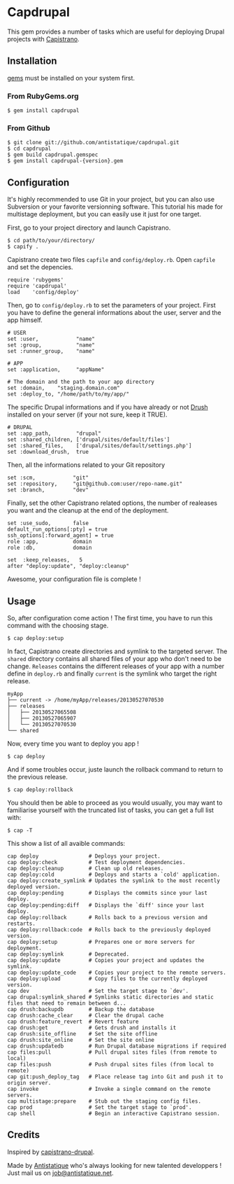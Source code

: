 # Capdrupal

This gem provides a number of tasks which are useful for deploying Drupal projects with [Capistrano](https://github.com/capistrano/capistrano). 


## Installation
[gems](http://rubygems.org) must be installed on your system first.

### From RubyGems.org 

    $ gem install capdrupal

### From Github

	$ git clone git://github.com/antistatique/capdrupal.git
	$ cd capdrupal
	$ gem build capdrupal.gemspec
	$ gem install capdrupal-{version}.gem

	
## Configuration

It's highly recommended to use Git in your project, but you can also use Subversion or your favorite versionning software. This tutorial his made for multistage deployment, but you can easily use it just for one target. 

First, go to your project directory and launch Capistrano.

	$ cd path/to/your/directory/
	$ capify .
	
Capistrano create two files `capfile` and `config/deploy.rb`. Open `capfile` and set the depencies.

	require 'rubygems'
	require 'capdrupal'
	load    'config/deploy'
	
Then, go to `config/deploy.rb` to set the parameters of your project. First you have to define the general informations about the user, server and the app himself.

	# USER
	set :user,            "name"
	set :group,           "name"
	set :runner_group,    "name"
	
	# APP
	set :application,     "appName"
	
	# The domain and the path to your app directory
	set :domain,    "staging.domain.com"
	set :deploy_to, "/home/path/to/my/app/"

The specific Drupal informations and if you have already or not [Drush](https://drupal.org/project/drush) installed on your server (if your not sure, keep it TRUE).

	# DRUPAL
	set :app_path,        "drupal"
	set :shared_children, ['drupal/sites/default/files']
	set :shared_files,    ['drupal/sites/default/settings.php'] 
	set :download_drush,  true

Then, all the informations related to your Git repository

	set :scm,            "git"
	set :repository,     "git@github.com:user/repo-name.git"
	set :branch,         "dev"
	
Finally, set the other Capistrano related options, the number of realeases you want and the cleanup at the end of the deployment.

	set :use_sudo,       false
	default_run_options[:pty] = true
	ssh_options[:forward_agent] = true	
	role :app,           domain
	role :db,            domain
	
	set  :keep_releases,   5
	after "deploy:update", "deploy:cleanup" 
	
Awesome, your configuration file is complete !


## Usage

So, after configuration come action ! The first time, you have to run this command with the choosing stage.

	$ cap deploy:setup
	
In fact, Capistrano create directories and symlink to the targeted server. The `shared` directory contains all shared files of your app who don't need to be change. `Releases` contains the different releases of your app with a number define in `deploy.rb` and finally `current` is the symlink who target the right release.

	myApp
	├── current -> /home/myApp/releases/20130527070530
	├── releases
	│   ├── 20130527065508
	│   ├── 20130527065907
	│   └── 20130527070530
	└── shared

Now, every time you want to deploy you app !

	$ cap deploy
	
And if some troubles occur, juste launch the rollback command to return to the previous release.

	$ cap deploy:rollback


You should then be able to proceed as you would usually, you may want to familiarise yourself with the truncated list of tasks, you can get a full list with:

    $ cap -T
    
This show a list of all avaible commands:

    
	cap deploy                # Deploys your project.
	cap deploy:check          # Test deployment dependencies.
	cap deploy:cleanup        # Clean up old releases.
	cap deploy:cold           # Deploys and starts a `cold' application.
	cap deploy:create_symlink # Updates the symlink to the most recently deployed version.
	cap deploy:pending        # Displays the commits since your last deploy.
	cap deploy:pending:diff   # Displays the `diff' since your last deploy.
	cap deploy:rollback       # Rolls back to a previous version and restarts.
	cap deploy:rollback:code  # Rolls back to the previously deployed version.
	cap deploy:setup          # Prepares one or more servers for deployment.
	cap deploy:symlink        # Deprecated.
	cap deploy:update         # Copies your project and updates the symlink.
	cap deploy:update_code    # Copies your project to the remote servers.
	cap deploy:upload         # Copy files to the currently deployed version.
	cap dev                   # Set the target stage to `dev'.
	cap drupal:symlink_shared # Symlinks static directories and static files that need to remain between d...
	cap drush:backupdb        # Backup the database
	cap drush:cache_clear     # Clear the drupal cache
	cap drush:feature_revert  # Revert feature
	cap drush:get             # Gets drush and installs it
	cap drush:site_offline    # Set the site offline
	cap drush:site_online     # Set the site online
	cap drush:updatedb        # Run Drupal database migrations if required
	cap files:pull            # Pull drupal sites files (from remote to local)
	cap files:push            # Push drupal sites files (from local to remote)
	cap git:push_deploy_tag   # Place release tag into Git and push it to origin server.
	cap invoke                # Invoke a single command on the remote servers.
	cap multistage:prepare    # Stub out the staging config files.
	cap prod                  # Set the target stage to `prod'.
	cap shell                 # Begin an interactive Capistrano session.


## Credits

Inspired by [capistrano-drupal](https://github.com/previousnext/capistrano-drupal).

Made by [Antistatique](http://www.antistatique.net) who's always looking for new talented developpers ! Just mail us on [job@antistatique.net](mailto:hello@antistatique.net).
